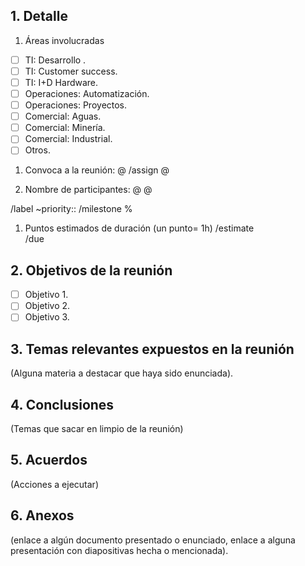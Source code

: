 ## 1. Detalle
1.  Áreas involucradas
* [ ] TI: Desarrollo .
* [ ] TI: Customer success.
* [ ] TI: I+D Hardware.
* [ ] Operaciones: Automatización.
* [ ] Operaciones: Proyectos.
* [ ] Comercial: Aguas.
* [ ] Comercial: Minería.
* [ ] Comercial: Industrial.
* [ ] Otros.

1.  Convoca a la reunión: @
/assign @

1.  Nombre de participantes:
@
@

/label ~priority::
/milestone %

1.  Puntos estimados de duración (un punto= 1h)
/estimate  
/due 

## 2. Objetivos de la reunión

- [ ] Objetivo 1.
- [ ] Objetivo 2.
- [ ] Objetivo 3.

## 3. Temas relevantes expuestos en la reunión

(Alguna materia a destacar que haya sido enunciada).

## 4. Conclusiones

(Temas que sacar en limpio de la reunión)

## 5. Acuerdos

(Acciones a ejecutar)

## 6. Anexos

(enlace a algún documento presentado o enunciado, enlace a alguna presentación con diapositivas hecha o mencionada).